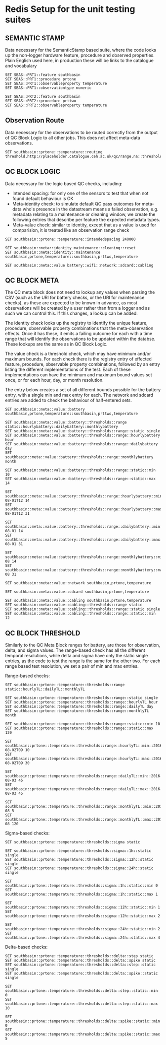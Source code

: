 # Redis Setup for the unit testing suites

## SEMANTIC STAMP

Data necessary for the SemanticStamp based suite, where the code looks up the non-logger hardware feature, procedure and observed properties.  Plain English used here, in production these will be links to the catalogue and vocabulary

```
SET SBAS::PRT1::feature southbasin
SET SBAS::PRT1::procedure prtone
SET SBAS::PRT1::observableproperty temperature
SET SBAS::PRT1::observationtype numeric

SET SBAS::PRT2::feature southbasin
SET SBAS::PRT2::procedure prttwo
SET SBAS::PRT2::observableproperty temperature
```

## Observation Route

Data necessary for the observations to be routed correctly from the output of QC Block Logic to all other jobs.  This does not affect meta-data observations.

```
SET southbasin::prtone::temperature::routing  threshold,http://placeholder.catalogue.ceh.ac.uk/qc/range,na::threshold,http://placeholder.catalogue.ceh.ac.uk/qc/sigma,na::threshold,http://placeholder.catalogue.ceh.ac.uk/qc/delta,na
```

## QC BLOCK LOGIC

Data necessary for the logic based QC checks, including:

* Intended spacing: for only one of the sensors to test that when not found default behaviour is OK
* Meta-identity check: to simulate default QC pass outcomes for meta-data who's presence in the datastream means a failed observation, e.g. metadata relating to a maintenance or cleaning window, we create the following entries that describe per feature the expected metadata types.
* Meta-value check: similar to identity, except that as a value is used for comparision, it is treated like an observation range check


```
SET southbasin::prtone::temperature::intendedspacing 240000
 
SET southbasin::meta::identity maintenance::cleaning::reset
SET southbasin::meta::identity::maintenance southbasin,prtone,temperature::southbasin,prttwo,temperature
 
SET southbasin::meta::value battery::wifi::network::sdcard::cabling
```

## QC BLOCK META

The QC meta block does not need to lookup any values when parsing the CSV (such as the URI for battery checks, or the URI for maintenance checks), as these are expected to be known in advance, as most observations will be created by a user rather than from a logger and as such we can control this.  If this changes, a lookup can be added.

The identity check looks up the registry to identify the unique feature, procedure, observable property combinations that the meta-observation effects.  Once it has these, it emits a failing outcome for each with a time range that will identify the observations to be updated within the databse.  These lookups are the same as in QC Block Logic.

The value check is a threshold check, which may have minimum and/or maximum bounds.  For each check there is the registry entry of effected feature, procedure, observable property combinations, followed by an entry listing the different implementations of the test.  Each of these implementations can have the minimum and maximum bound values set once, or for each hour, day, or month resolution.

The entry below creates a set of all different bounds possible for the battery entry, with a single min and max entry for each.  The network and sdcard entries are added to check the behaviour of half-entered sets.
```
SET southbasin::meta::value::battery southbasin,prtone,temperature::southbasin,prttwo,temperature

SET southbasin::meta::value::battery::thresholds::range static::hourlybattery::dailybattery::monthlybattery
SET southbasin::meta::value::battery::thresholds::range::static single
SET southbasin::meta::value::battery::thresholds::range::hourlybattery hour
SET southbasin::meta::value::battery::thresholds::range::dailybattery day
SET southbasin::meta::value::battery::thresholds::range::monthlybattery month

SET southbasin::meta::value::battery::thresholds::range::static::min 10
SET southbasin::meta::value::battery::thresholds::range::static::max 14

SET southbasin::meta::value::battery::thresholds::range::hourlybattery::min::2016-08-01T12 14
SET southbasin::meta::value::battery::thresholds::range::hourlybattery::max::2016-08-01T12 31

SET southbasin::meta::value::battery::thresholds::range::dailybattery::min::2016-08-01 14
SET southbasin::meta::value::battery::thresholds::range::dailybattery::max::2016-08-01 31

SET southbasin::meta::value::battery::thresholds::range::monthlybattery::min::2016-08 14
SET southbasin::meta::value::battery::thresholds::range::monthlybattery::max::2016-08 31

SET southbasin::meta::value::network southbasin,prtone,temperature

SET southbasin::meta::value::sdcard southbasin,prtone,temperature

SET southbasin::meta::value::cabling southbasin,prtone,temperature
SET southbasin::meta::value::cabling::thresholds::range static
SET southbasin::meta::value::cabling::thresholds::range::static single
SET southbasin::meta::value::cabling::thresholds::range::static::min 12
```

## QC BLOCK THRESHOLD

Similarly to the QC Meta Block ranges for battery, are those for observation, delta, and sigma values.  The range-based check has all the different temporal resolutions, while delta and sigma have only the static single entries, as the code to test the range is the same for the other two.  For each range based test resolution, we set a pair of min and max entries.

Range-based checks:
```
SET southbasin::prtone::temperature::thresholds::range static::hourlyTL::dailyTL::monthlyTL

SET southbasin::prtone::temperature::thresholds::range::static single
SET southbasin::prtone::temperature::thresholds::range::hourlyTL hour
SET southbasin::prtone::temperature::thresholds::range::dailyTL day
SET southbasin::prtone::temperature::thresholds::range::monthlyTL month

SET southbasin::prtone::temperature::thresholds::range::static::min 10
SET southbasin::prtone::temperature::thresholds::range::static::max 120

SET southbasin::prtone::temperature::thresholds::range::hourlyTL::min::2016-08-02T09 10
SET southbasin::prtone::temperature::thresholds::range::hourlyTL::max::2016-08-02T09 30

SET southbasin::prtone::temperature::thresholds::range::dailyTL::min::2016-08-03 45
SET southbasin::prtone::temperature::thresholds::range::dailyTL::max::2016-08-03 45

SET southbasin::prtone::temperature::thresholds::range::monthlyTL::min::2016-08 5
SET southbasin::prtone::temperature::thresholds::range::monthlyTL::max::2016-08 120
```

Sigma-based checks:
```
SET southbasin::prtone::temperature::thresholds::sigma static

SET southbasin::prtone::temperature::thresholds::sigma::1h::static single
SET southbasin::prtone::temperature::thresholds::sigma::12h::static single
SET southbasin::prtone::temperature::thresholds::sigma::24h::static single

SET southbasin::prtone::temperature::thresholds::sigma::1h::static::min 0
SET southbasin::prtone::temperature::thresholds::sigma::1h::static::max 1

SET southbasin::prtone::temperature::thresholds::sigma::12h::static::min 1
SET southbasin::prtone::temperature::thresholds::sigma::12h::static::max 2

SET southbasin::prtone::temperature::thresholds::sigma::24h::static::min 2
SET southbasin::prtone::temperature::thresholds::sigma::24h::static::max 4
```
Delta-based checks:
```
SET southbasin::prtone::temperature::thresholds::delta::step static
SET southbasin::prtone::temperature::thresholds::delta::spike static
SET southbasin::prtone::temperature::thresholds::delta::step::static single
SET southbasin::prtone::temperature::thresholds::delta::spike::static single

SET southbasin::prtone::temperature::thresholds::delta::step::static::min 0
SET southbasin::prtone::temperature::thresholds::delta::step::static::max 10

SET southbasin::prtone::temperature::thresholds::delta::spike::static::min 0
SET southbasin::prtone::temperature::thresholds::delta::spike::static::max 5
```
